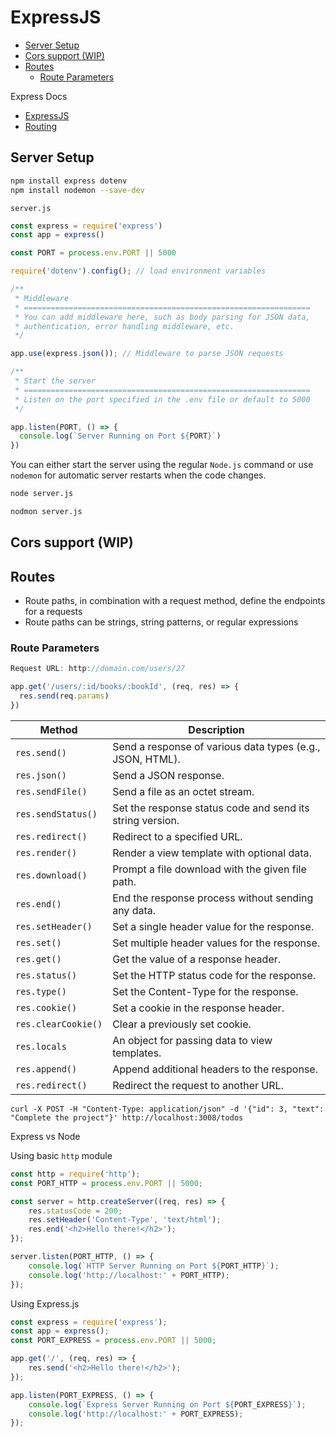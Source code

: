 # ExpressJS

<!-- TOC -->

- [Server Setup](#server-setup)
- [Cors support (WIP)](#cors-support-wip)
- [Routes](#routes)
    - [Route Parameters](#route-parameters)

<!-- /TOC -->

Express Docs

- <a href="https://expressjs.com/" target="_blank">ExpressJS</a>
- <a href="https://expressjs.com/en/guide/routing.html" target="blank">Routing</a>

<a id="markdown-server-setup" name="server-setup"></a>

## Server Setup

```bash
npm install express dotenv
npm install nodemon --save-dev
```

`server.js`

```js
const express = require('express')
const app = express()

const PORT = process.env.PORT || 5000

require('dotenv').config(); // load environment variables

/**
 * Middleware
 * ================================================================
 * You can add middleware here, such as body parsing for JSON data,
 * authentication, error handling middleware, etc.
 */

app.use(express.json()); // Middleware to parse JSON requests

/**
 * Start the server
 * ================================================================
 * Listen on the port specified in the .env file or default to 5000
 */

app.listen(PORT, () => {
  console.log(`Server Running on Port ${PORT}`)
})
```

You can either start the server using the regular `Node.js` command or use `nodemon` for automatic
server restarts when the code changes.

```bash
node server.js
```

```bash
nodmon server.js
```

<a id="markdown-cors-support-wip" name="cors-support-wip"></a>

## Cors support (WIP)

<a id="markdown-routes" name="routes"></a>

## Routes


- Route paths, in combination with a request method, define the endpoints for a requests
- Route paths can be strings, string patterns, or regular expressions

<a id="markdown-route-parameters" name="route-parameters"></a>

### Route Parameters

```js
Request URL: http://domain.com/users/27
```

```js
app.get('/users/:id/books/:bookId', (req, res) => {
  res.send(req.params)
})
```


| Method              | Description                                               |
| ------------------- | --------------------------------------------------------- |
| `res.send()`        | Send a response of various data types (e.g., JSON, HTML). |
| `res.json()`        | Send a JSON response.                                     |
| `res.sendFile()`    | Send a file as an octet stream.                           |
| `res.sendStatus()`  | Set the response status code and send its string version. |
| `res.redirect()`    | Redirect to a specified URL.                              |
| `res.render()`      | Render a view template with optional data.                |
| `res.download()`    | Prompt a file download with the given file path.          |
| `res.end()`         | End the response process without sending any data.        |
| `res.setHeader()`   | Set a single header value for the response.               |
| `res.set()`         | Set multiple header values for the response.              |
| `res.get()`         | Get the value of a response header.                       |
| `res.status()`      | Set the HTTP status code for the response.                |
| `res.type()`        | Set the Content-Type for the response.                    |
| `res.cookie()`      | Set a cookie in the response header.                      |
| `res.clearCookie()` | Clear a previously set cookie.                            |
| `res.locals`        | An object for passing data to view templates.             |
| `res.append()`      | Append additional headers to the response.                |
| `res.redirect()`    | Redirect the request to another URL.                      |


    curl -X POST -H "Content-Type: application/json" -d '{"id": 3, "text": "Complete the project"}' http://localhost:3008/todos




Express vs Node

Using basic `http` module

```js
const http = require('http');
const PORT_HTTP = process.env.PORT || 5000;

const server = http.createServer((req, res) => {
    res.statusCode = 200;
    res.setHeader('Content-Type', 'text/html');
    res.end('<h2>Hello there!</h2>');
});

server.listen(PORT_HTTP, () => {
    console.log(`HTTP Server Running on Port ${PORT_HTTP}`);
    console.log('http://localhost:' + PORT_HTTP);
});
```

Using Express.js

```js
const express = require('express');
const app = express();
const PORT_EXPRESS = process.env.PORT || 5000;

app.get('/', (req, res) => {
    res.send('<h2>Hello there!</h2>');
});

app.listen(PORT_EXPRESS, () => {
    console.log(`Express Server Running on Port ${PORT_EXPRESS}`);
    console.log('http://localhost:' + PORT_EXPRESS);
});
```
